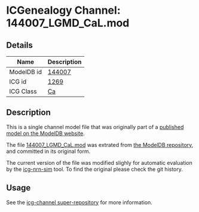 # ICGenealogy Channel: 144007\_LGMD\_CaL.mod

## Details

Name | Description
---- | -----------
ModelDB id | [144007](http://senselab.med.yale.edu/ModelDB/ShowModel.cshtml?model=144007)
ICG id | [1269](http://icg.neurotheory.ox.ac.uk/channels/3/1269)
ICG Class | [Ca](http://icg.neurotheory.ox.ac.uk/channels/3)

## Description

This is a single channel model file that was originally part of a [published model on the ModelDB website](http://senselab.med.yale.edu/mModelDB/ShowModel.cshtml?model=144007).


The file [144007\_LGMD\_CaL.mod](144007_LGMD_CaL.mod) was extrated from [the ModelDB repository](http://senselab.med.yale.edu/ModelDB/ShowModel.cshtml?model=144007), and committed in its original form.

The current version of the file was modified slighly for automatic evaluation by the [icg-nrn-sim](https://github.com/icgenealogy/icg-nrn-sim) tool. To find the original please check the git history.


## Usage

See the [icg-channel super-repository](https://github.com/icgenealogy/icg-channels) for more information.